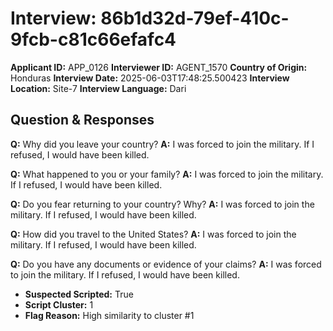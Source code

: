 # Interview: 86b1d32d-79ef-410c-9fcb-c81c66efafc4
**Applicant ID:** APP_0126
**Interviewer ID:** AGENT_1570
**Country of Origin:** Honduras
**Interview Date:** 2025-06-03T17:48:25.500423
**Interview Location:** Site-7
**Interview Language:** Dari

## Question & Responses

**Q:** Why did you leave your country?
**A:** I was forced to join the military. If I refused, I would have been killed.

**Q:** What happened to you or your family?
**A:** I was forced to join the military. If I refused, I would have been killed.

**Q:** Do you fear returning to your country? Why?
**A:** I was forced to join the military. If I refused, I would have been killed.

**Q:** How did you travel to the United States?
**A:** I was forced to join the military. If I refused, I would have been killed.

**Q:** Do you have any documents or evidence of your claims?
**A:** I was forced to join the military. If I refused, I would have been killed.

- **Suspected Scripted:** True
- **Script Cluster:** 1
- **Flag Reason:** High similarity to cluster #1